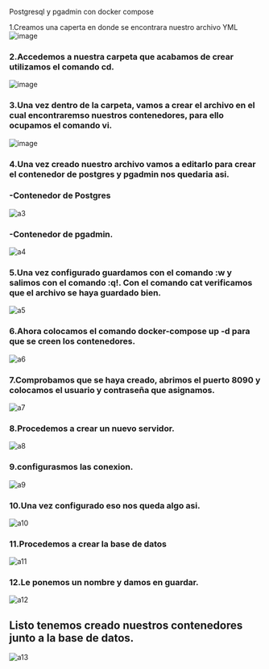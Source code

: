 Postgresql y pgadmin con docker compose

 1.Creamos una caperta en donde se encontrara nuestro archivo YML
![image](https://user-images.githubusercontent.com/91229151/209200175-b1fbfc04-a769-49b4-a4ff-d087d6c10a59.png)

### 2.Accedemos a nuestra carpeta que acabamos de crear utilizamos el comando cd.
![image](https://user-images.githubusercontent.com/91229151/209200296-756c0564-d722-4998-a663-fe36f3092b46.png)

### 3.Una vez dentro de la carpeta, vamos a crear el archivo en el cual encontraremso nuestros contenedores, para ello ocupamos el comando vi.
![image](https://user-images.githubusercontent.com/91229151/209218188-eebf0065-f6a2-4ed3-9346-9e1c37e81ec1.png)

### 4.Una vez creado nuestro archivo vamos a editarlo para crear el contenedor de postgres y pgadmin nos quedaria asi.
### -Contenedor de Postgres
![a3](https://user-images.githubusercontent.com/91167276/201827028-9b5afdf3-b463-4b57-be28-b0d82179155a.JPG)
### -Contenedor de pgadmin.
![a4](https://user-images.githubusercontent.com/91167276/201827493-af0a08bf-bd26-4615-9f65-b9ddc2196aeb.JPG)
### 5.Una vez configurado guardamos con el comando :w y salimos con el comando :q!. Con el comando cat verificamos que el archivo se haya guardado bien.
![a5](https://user-images.githubusercontent.com/91167276/201828173-1e2c6828-51a2-4dda-9ec9-42cde20ce9c8.JPG)
### 6.Ahora colocamos el comando docker-compose up -d para que se creen los contenedores.
![a6](https://user-images.githubusercontent.com/91167276/201828537-82207b06-f73d-4563-8181-1431fe3b04b5.JPG)
### 7.Comprobamos que se haya creado, abrimos el puerto 8090 y colocamos el usuario y contraseña que asignamos.
![a7](https://user-images.githubusercontent.com/91167276/201829305-21478872-521e-4626-9bc9-9ec20d4d29a0.JPG)
### 8.Procedemos a crear un nuevo servidor.
![a8](https://user-images.githubusercontent.com/91167276/201829479-f140a720-ca75-46bf-a141-5097a6aadde5.JPG)
### 9.configurasmos las conexion.
![a9](https://user-images.githubusercontent.com/91167276/201829702-e52ba8b4-f2ea-4027-a541-5bf5154020e7.JPG)
### 10.Una vez configurado eso nos queda algo asi.
![a10](https://user-images.githubusercontent.com/91167276/201829784-a26b3a21-03ea-4c3b-ae15-05cbe17f1146.JPG)
### 11.Procedemos a crear la base de datos
![a11](https://user-images.githubusercontent.com/91167276/201829888-ba69c62f-ea5a-4f7a-b4e6-6568e1176495.JPG)
### 12.Le ponemos un nombre y damos en guardar.
![a12](https://user-images.githubusercontent.com/91167276/201830041-6280a24d-f8ee-4e2a-9255-4b1d8806c6e4.JPG)
## Listo tenemos creado nuestros contenedores junto a la base de datos.
![a13](https://user-images.githubusercontent.com/91167276/201830261-db41c9cc-0873-4a67-8247-44bd7dabe4b3.JPG)
